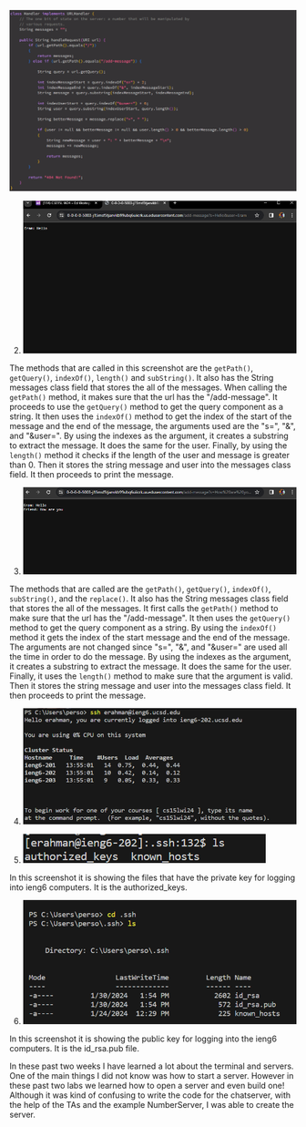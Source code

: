 ![Image](chatServercode.png)


2) ![Image](lab2screenshot1.png)

The methods that are called in this screenshot are the `getPath()`, `getQuery()`, `indexOf()`, `length()` and `subString()`. It also has the String messages class field that stores the all of the messages. When calling the `getPath()` method, it makes sure that the url has the "/add-message". It proceeds to use the `getQuery()` method to get the query component as a string. It then uses the `indexOf()` method to get the index of the start of the message and the end of the message, the arguments used are the "s=", "&", and "&user=". By using the indexes as the argument, it creates a substring to extract the message. It does the same for the user. Finally, by using the `length()` method it checks if the length of the user and message is greater than 0. Then it stores the string message and user into the messages class field. It then proceeds to print the message.

3) ![Image](lab2screenshot2.png)

The methods that are called are the `getPath()`, `getQuery()`, `indexOf()`, `subString()`, and the `replace()`. It also has the String messages class field that stores the all of the messages. It first calls the `getPath()` method to make sure that the url has the "/add-message". It then uses the `getQuery()` method to get the query component as a string. By using the `indexOf()` method it gets the index of the start message and the end of the message. The arguments are not changed since "s=", "&", and "&user=" are used all the time in order to do the message. By using the indexes as the argument, it creates a substring to extract the message. It does the same for the user. Finally, it uses the `length()` method to make sure that the argument is valid. Then it stores the string message and user into the messages class field. It then proceeds to print the message. 

4) ![Image](nologinScreenshot.png)

5) ![Image](key.png)

 In this screenshot it is showing the files that have the private key for logging into ieng6 computers. It is the authorized_keys.

6) ![Image](publickey.png)

In this screenshot it is showing the public key for logging into the ieng6 computers. It is the id_rsa.pub file. 

In these past two weeks I have learned a lot about the terminal and servers. One of the main things I did not know was how to start a server. However in these past two labs we learned how to open a server and even build one! Although it was kind of confusing to write the code for the chatserver, with the help of the TAs and the example NumberServer, I was able to create the server. 

